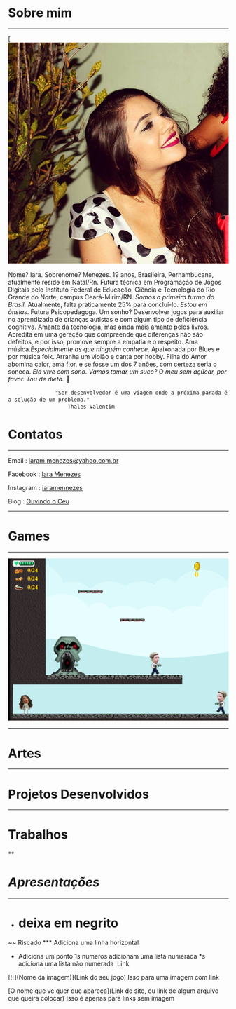 # Sobre mim

***
[![](16174580_999984226812107_7438280147662400255_n.jpg)

Nome? Iara. Sobrenome? Menezes. 19 anos, Brasileira, Pernambucana, atualmente reside em Natal/Rn. Futura técnica em Programação de Jogos Digitais pelo Instituto Federal de Educação, Ciência e Tecnologia do Rio Grande do Norte, campus Ceará-Mirim/RN. _Somos a primeira turma do Brasil._ Atualmente, falta praticamente 25% para concluí-lo. _Estou em ânsias_. Futura Psicopedagoga. 
Um sonho? Desenvolver jogos para auxiliar no aprendizado de crianças autistas e com algum tipo de deficiência cognitiva. Amante da tecnologia, mas ainda mais amante pelos livros. Acredita em uma geração que compreende que diferenças não são defeitos, e por isso, promove sempre a empatia e o respeito. Ama música._Especialmente as que ninguém conhece._ Apaixonada por Blues e por música folk. Arranha um violão e canta por hobby. Filha do Amor, abomina calor, ama flor, e se fosse um dos 7 anões, com certeza seria o soneca. _Ela vive com sono._
_Vamos tomar um suco? O meu sem açúcar, por favor. Tou de dieta._ 🌺
 
  
                   "Ser desenvolvedor é uma viagem onde a próxima parada é a solução de um problema."
                       Thales Valentim 
                     

# Contatos

***

 Email :  iaram.menezes@yahoo.com.br

 Facebook : [Iara Menezes](https://www.facebook.com/iaramennezes)

 Instagram : [iaramennezes](https://www.instagram.com/iaramennezes)

 Blog : [Ouvindo o Céu](https://palavrasquecuramblog.wordpress.com/)

***

# Games

***

[![](Jogo1.png)](https://iaramenezes.github.io/JogoOficial/)

***

# Artes

***

# Projetos Desenvolvidos

***

# Trabalhos

**

# _Apresentações_

***

- # deixa em negrito
~~ Riscado
*** Adiciona uma linha horizontal
* Adiciona um ponto
1s numeros adicionam uma lista numerada
*s adiciona uma lista não numerada
![]() Link

[![](Nome da imagem)](Link do seu jogo) Isso para uma imagem com link

[O nome que vc quer que apareça](Link do site, ou link de algum arquivo que queira colocar) Isso é apenas para links sem imagem







